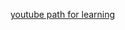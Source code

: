  <a href="(https://www.youtube.com/playlist?list=PL8P_Z6C4GcuWfAq8Pt6PBYlck4OprHXsw)">youtube path for learning</a>